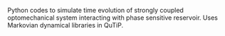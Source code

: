 Python codes to simulate time evolution of strongly coupled optomechanical system interacting with phase sensitive reservoir. Uses Markovian dynamical libraries in QuTiP.
